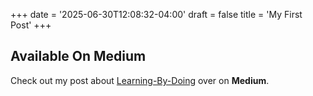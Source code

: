 +++
date = '2025-06-30T12:08:32-04:00'
draft = false
title = 'My First Post'
+++

## Available On Medium

Check out my post about [Learning-By-Doing](https://medium.com/@ajigherighe_62759/the-greatest-obstacle-to-doing-anything-why-starting-matters-most-b6742f6c0c52) over on **Medium**.
